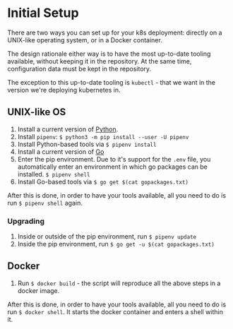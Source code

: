 Initial Setup
=============

There are two ways you can set up for your k8s deployment: directly on a
UNIX-like operating system, or in a Docker container.

The design rationale either way is to have the most up-to-date tooling
available, without keeping it in the repository. At the same time,
configuration data must be kept in the repository.

The exception to this up-to-date tooling is `kubectl` - that we want in the
version we're deploying kubernetes in.

UNIX-like OS
------------

1. Install a current version of [Python](https://www.python.org/).
1. Install `pipenv`: `$ python3 -m pip install --user -U pipenv`
1. Install Python-based tools via `$ pipenv install`
1. Install a current version of [Go](https://golang.org/)
1. Enter the pip environment. Due to it's support for the `.env` file, you
   automatically enter an environment in which go packages can be installed.
   `$ pipenv shell`
1. Install Go-based tools via `$ go get $(cat gopackages.txt)`

After this is done, in order to have your tools available, all you need
to do is run `$ pipenv shell` again.

### Upgrading

1. Inside or outside of the pip environment, run `$ pipenv update`
1. Inside the pip environment, run `$ go get -u $(cat gopackages.txt)`

Docker
------

1. Run `$ docker build` - the script will reproduce all the above steps in
   a docker image.

After this is done, in order to have your tools available, all you need
to do is run `$ docker shell`. It starts the docker container and enters a
shell within it.
